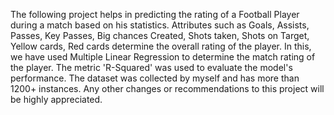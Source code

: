 The following project helps in predicting the rating of a Football Player during a match based on his statistics. Attributes such as Goals, Assists, Passes, Key Passes, Big chances Created, Shots taken, Shots on Target, Yellow cards, Red cards determine the overall rating of the player. In this, we have used Multiple Linear Regression to determine the match rating of the player. The metric 'R-Squared' was used to evaluate the model's performance.
The dataset was collected by myself and has more than 1200+ instances. Any other changes or recommendations to this project will be highly appreciated.
